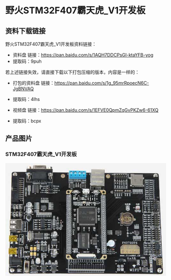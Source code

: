 [](野火STM32F407霸天虎_V1开发板)

# 野火STM32F407霸天虎_V1开发板

## 资料下载链接
野火STM32F407霸天虎_V1开发板资料链接：
* 资料盘 链接：<https://pan.baidu.com/s/1AQH7DDCPsGI-ktaYFB-yog> 
* 提取码：9puh 



若上述链接失效，请直接下载以下打包压缩的版本，内容是一样的：

* 打包的资料盘 链接：<https://pan.baidu.com/s/1g_95mrRpoecN6C-JgBNVAQ> 
* 提取码：4lhs 




* 视频盘 链接：<https://pan.baidu.com/s/1EFVE0QpmZqGvPKZw6-61XQ> 
* 提取码：bcpx 


## 产品图片
### STM32F407霸天虎_V1开发板
![STM32F407霸天虎_V1开发板](../images/stm32/stm32f407_batianhu_v1/stm32f407_batianhu_v1.jpg)
